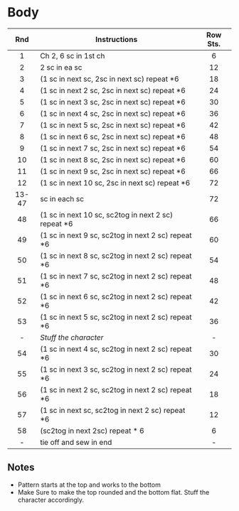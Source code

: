 # Body

Rnd | Instructions | Row Sts.
:-: | ------------ | :------:
1   | Ch 2, 6 sc in 1st ch | 6
2   | 2 sc in ea sc | 12
3   | (1 sc in next sc, 2sc in next sc) repeat *6 | 18
4   | (1 sc in next 2 sc, 2sc in next sc) repeat *6 | 24
5   | (1 sc in next 3 sc, 2sc in next sc) repeat *6 | 30
6   | (1 sc in next 4 sc, 2sc in next sc) repeat *6 | 36
7   | (1 sc in next 5 sc, 2sc in next sc) repeat *6 | 42
8   | (1 sc in next 6 sc, 2sc in next sc) repeat *6 | 48
9   | (1 sc in next 7 sc, 2sc in next sc) repeat *6 | 54
10  | (1 sc in next 8 sc, 2sc in next sc) repeat *6 | 60
11  | (1 sc in next 9 sc, 2sc in next sc) repeat *6 | 66
12  | (1 sc in next 10 sc, 2sc in next sc) repeat *6 | 72
13-47 | sc in each sc | 72
48 | (1 sc in next 10 sc, sc2tog in next 2 sc) repeat *6 | 66
49 | (1 sc in next 9 sc, sc2tog in next 2 sc) repeat *6 | 60
50 | (1 sc in next 8 sc, sc2tog in next 2 sc) repeat *6 | 54
51 | (1 sc in next 7 sc, sc2tog in next 2 sc) repeat *6 | 48
52 | (1 sc in next 6 sc, sc2tog in next 2 sc) repeat *6 | 42
53 | (1 sc in next 5 sc, sc2tog in next 2 sc) repeat *6 | 36
\- | *Stuff the character* | \-
54 | (1 sc in next 4 sc, sc2tog in next 2 sc) repeat *6 | 30
55 | (1 sc in next 3 sc, sc2tog in next 2 sc) repeat *6 | 24
56 | (1 sc in next 2 sc, sc2tog in next 2 sc) repeat *6 | 18
57 | (1 sc in next sc, sc2tog in next 2 sc) repeat *6 | 12
58 | (sc2tog in next 2sc) repeat * 6 | 6
\- | tie off and sew in end | \-

## Notes

- Pattern starts at the top and works to the bottom
- Make Sure to make the top rounded and the bottom flat. Stuff the character accordingly.
